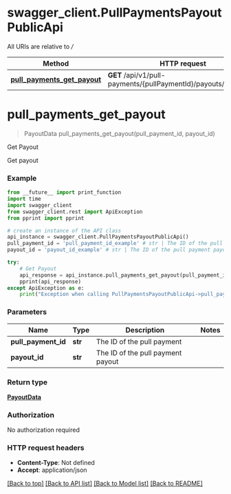 # swagger_client.PullPaymentsPayoutPublicApi

All URIs are relative to */*

Method | HTTP request | Description
------------- | ------------- | -------------
[**pull_payments_get_payout**](PullPaymentsPayoutPublicApi.md#pull_payments_get_payout) | **GET** /api/v1/pull-payments/{pullPaymentId}/payouts/{payoutId} | Get Payout

# **pull_payments_get_payout**
> PayoutData pull_payments_get_payout(pull_payment_id, payout_id)

Get Payout

Get payout

### Example
```python
from __future__ import print_function
import time
import swagger_client
from swagger_client.rest import ApiException
from pprint import pprint

# create an instance of the API class
api_instance = swagger_client.PullPaymentsPayoutPublicApi()
pull_payment_id = 'pull_payment_id_example' # str | The ID of the pull payment
payout_id = 'payout_id_example' # str | The ID of the pull payment payout

try:
    # Get Payout
    api_response = api_instance.pull_payments_get_payout(pull_payment_id, payout_id)
    pprint(api_response)
except ApiException as e:
    print("Exception when calling PullPaymentsPayoutPublicApi->pull_payments_get_payout: %s\n" % e)
```

### Parameters

Name | Type | Description  | Notes
------------- | ------------- | ------------- | -------------
 **pull_payment_id** | **str**| The ID of the pull payment | 
 **payout_id** | **str**| The ID of the pull payment payout | 

### Return type

[**PayoutData**](PayoutData.md)

### Authorization

No authorization required

### HTTP request headers

 - **Content-Type**: Not defined
 - **Accept**: application/json

[[Back to top]](#) [[Back to API list]](../README.md#documentation-for-api-endpoints) [[Back to Model list]](../README.md#documentation-for-models) [[Back to README]](../README.md)

